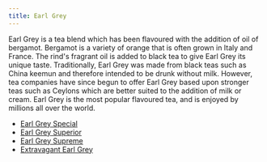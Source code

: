 ```yaml
---
title: Earl Grey
---
```


Earl Grey is a tea blend which has been flavoured with the addition of oil of
bergamot. Bergamot is a variety of orange that is often grown in Italy and
France. The rind's fragrant oil is added to black tea to give Earl Grey its
unique taste. Traditionally, Earl Grey was made from black teas such as China
keemun and therefore intended to be drunk without milk. However, tea companies
have since begun to offer Earl Grey based upon stronger teas such as Ceylons
which are better suited to the addition of milk or cream. Earl Grey is the most
popular flavoured tea, and is enjoyed by millions all over the world.

- [Earl Grey Special](https://www.caj.cz/earl-grey-special~z528-000159.html)
- [Earl Grey Superior](https://oxalis.cz/cs/earl-grey-superior-60-g-8595218075732-231.htm/)
- [Earl Grey Supreme](https://harneyteas.cz/products/earl-grey-supreme-sypany-caj-196-g)
- [Extravagant Earl Grey](https://www.whittard.cz/extravagant-earl-grey/)
